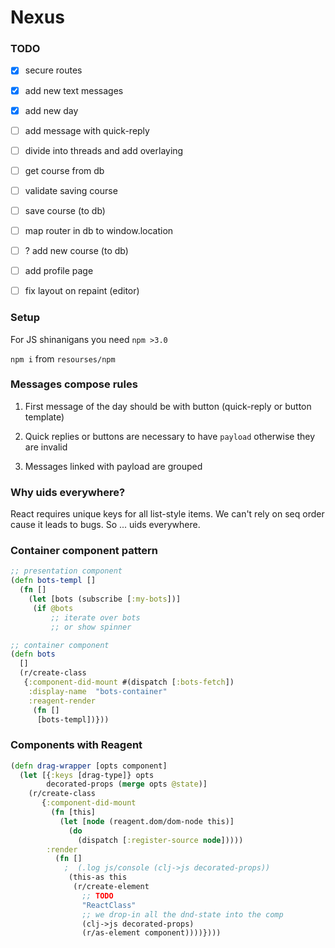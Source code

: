 # Nexus

### TODO

- [x] secure routes

- [x] add new text messages

- [x] add new day

- [ ] add message with quick-reply

- [ ] divide into threads and add overlaying

- [ ] get course from db

- [ ] validate saving course

- [ ] save course (to db)

- [ ] map router in db to window.location

- [ ] ? add new course (to db)

- [ ] add profile page

- [ ] fix layout on repaint (editor)


### Setup

For JS shinanigans you need `npm >3.0`

`npm i` from `resourses/npm`

### Messages compose rules

1. First message of the day should be with button (quick-reply or button template)

2. Quick replies or buttons are necessary to have `payload` otherwise they are invalid

3. Messages linked with payload are grouped

### Why uids everywhere?

React requires unique keys for all list-style items. We can't rely on seq order cause it leads to bugs. So ... uids everywhere.

### Container component pattern

```clojure
;; presentation component
(defn bots-templ []
  (fn []
    (let [bots (subscribe [:my-bots])]
     (if @bots
         ;; iterate over bots
         ;; or show spinner

;; container component
(defn bots
  []
  (r/create-class
   {:component-did-mount #(dispatch [:bots-fetch])
    :display-name  "bots-container"
    :reagent-render
     (fn []
      [bots-templ])}))
```

### Components with Reagent

```clojure
(defn drag-wrapper [opts component]
  (let [{:keys [drag-type]} opts
        decorated-props (merge opts @state)]
    (r/create-class
       {:component-did-mount
         (fn [this]
           (let [node (reagent.dom/dom-node this)]
             (do
               (dispatch [:register-source node]))))
        :render
          (fn []
            ;  (.log js/console (clj->js decorated-props))
             (this-as this
              (r/create-element
                ;; TODO
                "ReactClass"
                ;; we drop-in all the dnd-state into the comp
                (clj->js decorated-props)
                (r/as-element component))))})))
```

